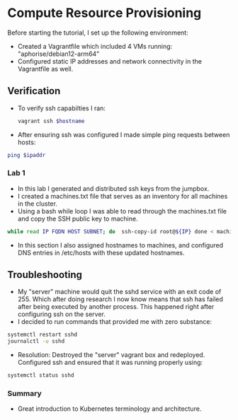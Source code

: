 # Compute Resource Provisioning
Before starting the tutorial, I set up the following environment:

- Created a Vagrantfile which included 4 VMs running: "aphorise/debian12-arm64"
- Configured static IP addresses and network connectivity in the Vagrantfile as well. 

## Verification
- To verify ssh capabilties I ran:
    ```bash
    vagrant ssh $hostname
    ```
- After ensuring ssh was configured I made simple ping requests between hosts:  
```bash
ping $ipaddr
```

### Lab 1 
- In this lab I generated and distributed ssh keys from the jumpbox. 
- I created a machines.txt file that serves as an inventory for all machines in the cluster. 
- Using a bash while loop I was able to read through the machines.txt file and copy the SSH public key to machine. 
```bash 
while read IP FQDN HOST SUBNET; do  ssh-copy-id root@${IP} done < machines.txt
```
- In this section I also assigned hostnames to machines, and configured DNS entries in /etc/hosts with these updated hostnames. 

## Troubleshooting
- My "server" machine would quit the sshd service with an exit code of 255. Which after doing research I now know means that ssh has failed after being executed by another process. This happened right after configuring ssh on the server.
- I decided to run commands that provided me with zero substance:
```bash
systemctl restart sshd
journalctl -u sshd
``` 
- Resolution: Destroyed the "server" vagrant box and redeployed. Configured ssh and ensured that it was running properly using: 
```bash
systemctl status sshd
```



### Summary
- Great introduction to Kubernetes terminology and architecture.



